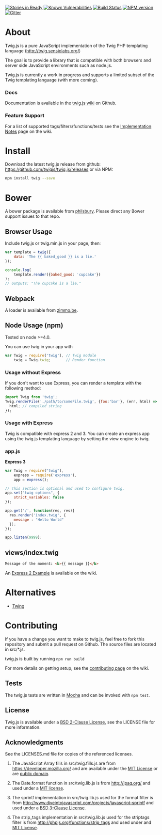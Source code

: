 [![Stories in Ready](https://badge.waffle.io/twigjs/twig.js.png?label=ready&title=Ready)](https://waffle.io/twigjs/twig.js)
[![Known Vulnerabilities](https://snyk.io/test/github/twigjs/twig.js/badge.svg)](https://snyk.io/test/github/twigjs/twig.js)
[![Build Status](https://secure.travis-ci.org/twigjs/twig.js.svg)](http://travis-ci.org/#!/twigjs/twig.js)
[![NPM version](https://badge.fury.io/js/twig.svg)](http://badge.fury.io/js/twig)
[![Gitter](https://badges.gitter.im/twigjs/twig.js.svg)](https://gitter.im/twigjs/twig.js?utm_source=badge&utm_medium=badge&utm_campaign=pr-badge)

# About

Twig.js is a pure JavaScript implementation of the Twig PHP templating language
(<http://twig.sensiolabs.org/>)

The goal is to provide a library that is compatible with both browsers and server side JavaScript environments such as node.js.

Twig.js is currently a work in progress and supports a limited subset of the Twig templating language (with more coming).

### Docs

Documentation is available in the [twig.js wiki](https://github.com/twigjs/twig.js/wiki) on Github.

### Feature Support

For a list of supported tags/filters/functions/tests see the [Implementation Notes](https://github.com/twigjs/twig.js/wiki/Implementation-Notes) page on the wiki.

# Install

Download the latest twig.js release from github: https://github.com/twigjs/twig.js/releases or via NPM:

```bash
npm install twig --save
```

# Bower

A bower package is available from [philsbury](https://github.com/philsbury/twigjs-bower). Please direct any Bower support issues to that repo.

## Browser Usage

Include twig.js or twig.min.js in your page, then:

```js
var template = twig({
    data: 'The {{ baked_good }} is a lie.'
});

console.log(
    template.render({baked_good: 'cupcake'})
);
// outputs: "The cupcake is a lie."
```

## Webpack

A loader is available from [zimmo.be](https://github.com/zimmo-be/twig-loader).

## Node Usage (npm)

Tested on node >=4.0.

You can use twig in your app with

```js
var Twig = require('twig'), // Twig module
    twig = Twig.twig;       // Render function
```    

### Usage without Express

If you don't want to use Express, you can render a template with the following method:

```js
import Twig from 'twig';
Twig.renderFile('./path/to/someFile.twig', {foo:'bar'}, (err, html) => {
  html; // compiled string
});
```

### Usage with Express

Twig is compatible with express 2 and 3. You can create an express app using the twig.js templating language by setting the view engine to twig.

### app.js

**Express 3**

```js
var Twig = require("twig"),
    express = require('express'),
    app = express();

// This section is optional and used to configure twig.
app.set("twig options", {
    strict_variables: false
});

app.get('/', function(req, res){
  res.render('index.twig', {
    message : "Hello World"
  });
});

app.listen(9999);
```

## views/index.twig

```html
Message of the moment: <b>{{ message }}</b>
```

An [Express 2 Example](https://github.com/twigjs/twig.js/wiki/Express-2) is available on the wiki.

# Alternatives

- [Twing](https://github.com/ericmorand/twing)

# Contributing

If you have a change you want to make to twig.js, feel free to fork this repository and submit a pull request on Github. The source files are located in src/*.js.

twig.js is built by running `npm run build`

For more details on getting setup, see the [contributing page](https://github.com/twigjs/twig.js/wiki/Contributing) on the wiki.

## Tests

The twig.js tests are written in [Mocha][mocha] and can be invoked with `npm test`.

## License

Twig.js is available under a [BSD 2-Clause License][bsd-2], see the LICENSE file for more information.

## Acknowledgments

See the LICENSES.md file for copies of the referenced licenses.

1. The JavaScript Array fills in src/twig.fills.js are from <https://developer.mozilla.org/> and are available under the [MIT License][mit] or are [public domain][mdn-license].

2. The Date.format function in src/twig.lib.js is from <http://jpaq.org/> and used under a [MIT license][mit-jpaq].

3. The sprintf implementation in src/twig.lib.js used for the format filter is from <http://www.diveintojavascript.com/projects/javascript-sprintf> and used under a [BSD 3-Clause License][bsd-3].

4. The strip_tags implementation in src/twig.lib.js used for the striptags filter is from <http://phpjs.org/functions/strip_tags> and used under and [MIT License][mit-phpjs].

[mit-jpaq]:     http://jpaq.org/license/
[mit-phpjs]:    http://phpjs.org/pages/license/#MIT
[mit]:          http://www.opensource.org/licenses/mit-license.php
[mdn-license]:  https://developer.mozilla.org/Project:Copyrights

[bsd-2]:        http://www.opensource.org/licenses/BSD-2-Clause
[bsd-3]:        http://www.opensource.org/licenses/BSD-3-Clause
[cc-by-sa-2.5]: http://creativecommons.org/licenses/by-sa/2.5/ "Creative Commons Attribution-ShareAlike 2.5 License"

[mocha]:        http://visionmedia.github.com/mocha/
[qunit]:        http://docs.jquery.com/QUnit
